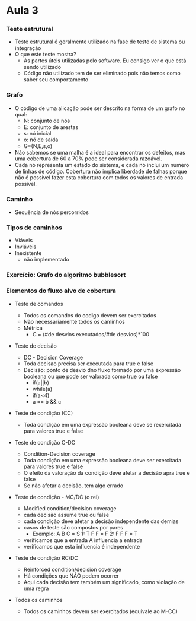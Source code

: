 # Aula 3

### Teste estrutural

- Teste estrutural é geralmente utilizado na fase de teste de sistema ou integração
- O que este teste mostra?
	- As partes úteis utilizadas pelo software. Eu consigo ver o que está sendo utilizado
	- Código não utilizado tem de ser eliminado pois não temos como saber seu comportamento

### Grafo
- O código de uma alicação pode ser descrito na forma de um grafo no qual:
	- N: conjunto de nós
	- E: conjunto de arestas
	- s: nó inicial
	- o: nó de saída
	- G=(N,E,s,o)
- Não sabemos se uma malha é a ideal para encontrar os defeitos, mas uma cobertura de 60 a 70% pode ser considerada razoável.
- Cada nó representa um estado do sistema, e cada nó inclui um numero de linhas de código. Cobertura não implica liberdade de falhas porque não é possível fazer esta cobertura com todos os valores de entrada possível.

### Caminho
- Sequência de nós percorridos

### Tipos de caminhos
- Viáveis
- Inviáveis
- Inexistente
	- não implementado

###  Exercício: Grafo do algoritmo bubblesort

### Elementos do fluxo alvo de cobertura
- Teste de comandos
	- Todos os comandos do codigo devem ser exercitados
	- Não necessariamente todos os caminhos
	- Métrica
		- C = (#de desvios executados/#de desvios)*100
- Teste de decisão
	- DC - Decision Coverage
	- Toda decisao precisa ser executada para true e false
	- Decisão: ponto de desvio dno fluxo formado por uma expressão booleana ou que pode ser valorada como true ou false
		- if(a||b)
		- while(a)
		- if(a<4)
		- a == b && c
- Teste de condição (CC)
	- Toda condição em uma expressão booleana deve se rexercitada para valores true e false

- Teste de condição C-DC
	- Condition-Decision coverage
	- Toda condição em uma expressão booleana deve ser exercitada para valores true e false
	- O efeito da valoração da condição deve afetar a decisão apra true e false
	- Se não afetar a decisão, tem algo errado

- Teste de condição - MC/DC (o rei)
	- Modified condition/decision coverage
	- cada decisão assume true ou false
	- cada condição deve afetar a decisão independente das demias
	- casos de teste são compostos por pares
		- Exemplo: A B C = S
			1: T F F = F
			2: F F F = T
	- verificamos que a entrada A influencia a entrada
	- verificamos que esta influencia é independente

- Teste de condição RC/DC
	- Reinforced condition/decision coverage
	- Há condições que NÂO podem ocorrer
	- Aqui cada decisão tem também um significado, como violação de uma regra

- Todos os caminhos
	- Todos os caminhos devem ser exercitados (equivale ao M-CC) 

